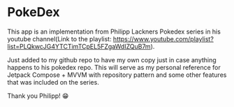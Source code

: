 # PokeDex

This app is an implementation from Philipp Lackners Pokedex series in his youtube channel(Link to the playlist: https://www.youtube.com/playlist?list=PLQkwcJG4YTCTimTCpEL5FZgaWdIZQuB7m).

Just added to my github repo to have my own copy just in case anything happens to his pokedex repo.
This will serve as my personal reference for Jetpack Compose + MVVM with repository pattern and some other features that was included on the series.

Thank you Philipp! 😁
